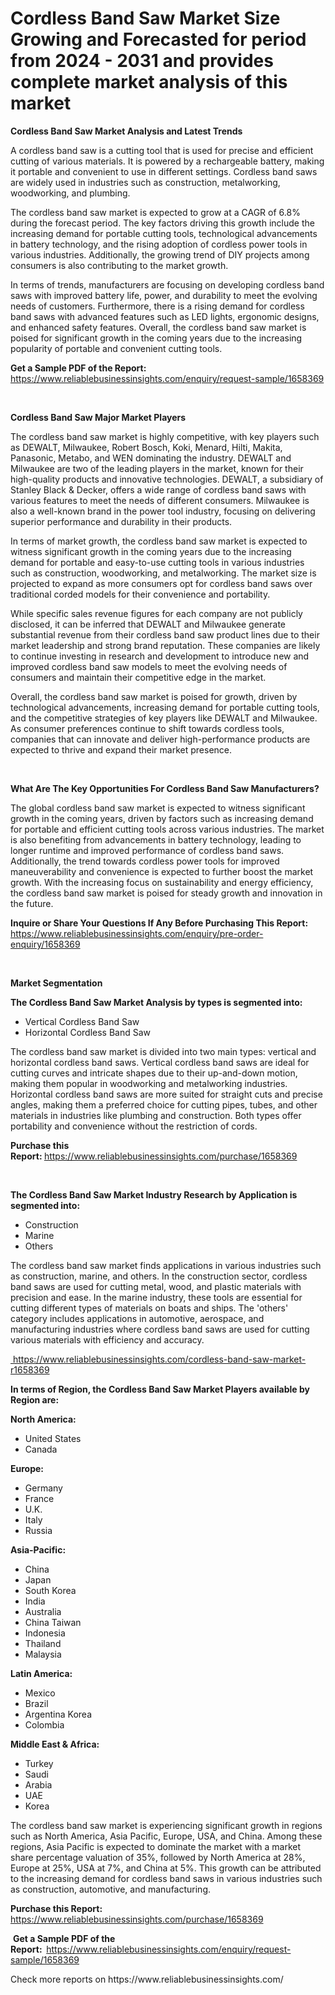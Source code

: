 <p><h1>Cordless Band Saw Market Size Growing and Forecasted for period from 2024 - 2031 and provides complete market analysis of this market</h1></p><p><strong>Cordless Band Saw Market Analysis and Latest Trends</strong></p>
<p><p>A cordless band saw is a cutting tool that is used for precise and efficient cutting of various materials. It is powered by a rechargeable battery, making it portable and convenient to use in different settings. Cordless band saws are widely used in industries such as construction, metalworking, woodworking, and plumbing.</p><p>The cordless band saw market is expected to grow at a CAGR of 6.8% during the forecast period. The key factors driving this growth include the increasing demand for portable cutting tools, technological advancements in battery technology, and the rising adoption of cordless power tools in various industries. Additionally, the growing trend of DIY projects among consumers is also contributing to the market growth.</p><p>In terms of trends, manufacturers are focusing on developing cordless band saws with improved battery life, power, and durability to meet the evolving needs of customers. Furthermore, there is a rising demand for cordless band saws with advanced features such as LED lights, ergonomic designs, and enhanced safety features. Overall, the cordless band saw market is poised for significant growth in the coming years due to the increasing popularity of portable and convenient cutting tools.</p></p>
<p><strong>Get a Sample PDF of the Report:&nbsp;</strong> <a href="https://www.reliablebusinessinsights.com/enquiry/request-sample/1658369">https://www.reliablebusinessinsights.com/enquiry/request-sample/1658369</a></p>
<p>&nbsp;</p>
<p><strong>Cordless Band Saw Major Market Players</strong></p>
<p><p>The cordless band saw market is highly competitive, with key players such as DEWALT, Milwaukee, Robert Bosch, Koki, Menard, Hilti, Makita, Panasonic, Metabo, and WEN dominating the industry. DEWALT and Milwaukee are two of the leading players in the market, known for their high-quality products and innovative technologies. DEWALT, a subsidiary of Stanley Black & Decker, offers a wide range of cordless band saws with various features to meet the needs of different consumers. Milwaukee is also a well-known brand in the power tool industry, focusing on delivering superior performance and durability in their products.</p><p>In terms of market growth, the cordless band saw market is expected to witness significant growth in the coming years due to the increasing demand for portable and easy-to-use cutting tools in various industries such as construction, woodworking, and metalworking. The market size is projected to expand as more consumers opt for cordless band saws over traditional corded models for their convenience and portability.</p><p>While specific sales revenue figures for each company are not publicly disclosed, it can be inferred that DEWALT and Milwaukee generate substantial revenue from their cordless band saw product lines due to their market leadership and strong brand reputation. These companies are likely to continue investing in research and development to introduce new and improved cordless band saw models to meet the evolving needs of consumers and maintain their competitive edge in the market.</p><p>Overall, the cordless band saw market is poised for growth, driven by technological advancements, increasing demand for portable cutting tools, and the competitive strategies of key players like DEWALT and Milwaukee. As consumer preferences continue to shift towards cordless tools, companies that can innovate and deliver high-performance products are expected to thrive and expand their market presence.</p></p>
<p>&nbsp;</p>
<p><strong>What Are The Key Opportunities For Cordless Band Saw Manufacturers?</strong></p>
<p><p>The global cordless band saw market is expected to witness significant growth in the coming years, driven by factors such as increasing demand for portable and efficient cutting tools across various industries. The market is also benefiting from advancements in battery technology, leading to longer runtime and improved performance of cordless band saws. Additionally, the trend towards cordless power tools for improved maneuverability and convenience is expected to further boost the market growth. With the increasing focus on sustainability and energy efficiency, the cordless band saw market is poised for steady growth and innovation in the future.</p></p>
<p><strong>Inquire or Share Your Questions If Any Before Purchasing This Report:</strong> <a href="https://www.reliablebusinessinsights.com/enquiry/pre-order-enquiry/1658369">https://www.reliablebusinessinsights.com/enquiry/pre-order-enquiry/1658369</a></p>
<p>&nbsp;</p>
<p><strong>Market Segmentation</strong></p>
<p><strong>The Cordless Band Saw Market Analysis by types is segmented into:</strong></p>
<p><ul><li>Vertical Cordless Band Saw</li><li>Horizontal Cordless Band Saw</li></ul></p>
<p><p>The cordless band saw market is divided into two main types: vertical and horizontal cordless band saws. Vertical cordless band saws are ideal for cutting curves and intricate shapes due to their up-and-down motion, making them popular in woodworking and metalworking industries. Horizontal cordless band saws are more suited for straight cuts and precise angles, making them a preferred choice for cutting pipes, tubes, and other materials in industries like plumbing and construction. Both types offer portability and convenience without the restriction of cords.</p></p>
<p><strong>Purchase this Report:&nbsp;</strong><a href="https://www.reliablebusinessinsights.com/purchase/1658369">https://www.reliablebusinessinsights.com/purchase/1658369</a></p>
<p>&nbsp;</p>
<p><strong>The Cordless Band Saw Market Industry Research by Application is segmented into:</strong></p>
<p><ul><li>Construction</li><li>Marine</li><li>Others</li></ul></p>
<p><p>The cordless band saw market finds applications in various industries such as construction, marine, and others. In the construction sector, cordless band saws are used for cutting metal, wood, and plastic materials with precision and ease. In the marine industry, these tools are essential for cutting different types of materials on boats and ships. The 'others' category includes applications in automotive, aerospace, and manufacturing industries where cordless band saws are used for cutting various materials with efficiency and accuracy.</p></p>
<p><a href="https://www.reliablebusinessinsights.com/cordless-band-saw-market-r1658369">&nbsp;https://www.reliablebusinessinsights.com/cordless-band-saw-market-r1658369</a></p>
<p><strong>In terms of Region, the Cordless Band Saw Market Players available by Region are:</strong></p>
<p>
    <p> <strong> North America: </strong>
        <ul>
            <li>United States</li>
            <li>Canada</li>
        </ul>
        </p> 
    <p> <strong> Europe: </strong>
        <ul>
            <li>Germany</li>
            <li>France</li>
            <li>U.K.</li>
            <li>Italy</li>
            <li>Russia</li>
        </ul>
        </p> 
    <p> <strong> Asia-Pacific: </strong>
        <ul>
            <li>China</li>
            <li>Japan</li>
            <li>South Korea</li>
            <li>India</li>
            <li>Australia</li>
            <li>China Taiwan</li>
            <li>Indonesia</li>
            <li>Thailand</li>
            <li>Malaysia</li>
        </ul>
        </p> 
    <p> <strong> Latin America: </strong>
        <ul>
            <li>Mexico</li>
            <li>Brazil</li>
            <li>Argentina Korea</li>
            <li>Colombia</li>
        </ul>
        </p> 
    <p> <strong> Middle East & Africa: </strong>
        <ul>
            <li>Turkey</li>
            <li>Saudi</li>
            <li>Arabia</li>
            <li>UAE</li>
            <li>Korea</li>
        </ul>
    </p>
    </p>
<p><p>The cordless band saw market is experiencing significant growth in regions such as North America, Asia Pacific, Europe, USA, and China. Among these regions, Asia Pacific is expected to dominate the market with a market share percentage valuation of 35%, followed by North America at 28%, Europe at 25%, USA at 7%, and China at 5%. This growth can be attributed to the increasing demand for cordless band saws in various industries such as construction, automotive, and manufacturing.</p></p>
<p><strong>Purchase this Report: </strong><a href="https://www.reliablebusinessinsights.com/purchase/1658369">https://www.reliablebusinessinsights.com/purchase/1658369</a></p>
<p>&nbsp;<strong>Get a Sample PDF of the Report:&nbsp;&nbsp;</strong><a href="https://www.reliablebusinessinsights.com/enquiry/request-sample/1658369">https://www.reliablebusinessinsights.com/enquiry/request-sample/1658369</a></p>
<p><strong></strong></p>
<p>Check more reports on https://www.reliablebusinessinsights.com/</p>